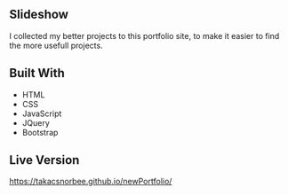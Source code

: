## Slideshow

I collected my better projects to this portfolio site, to make it easier to find the more usefull projects.

## Built With

- HTML 
- CSS
- JavaScript
- JQuery
- Bootstrap

## Live Version

https://takacsnorbee.github.io/newPortfolio/
